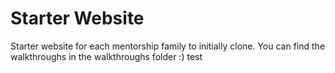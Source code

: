 # Starter Website
Starter website for each mentorship family to initially clone. You can find the walkthroughs in the walkthroughs folder :)
test
